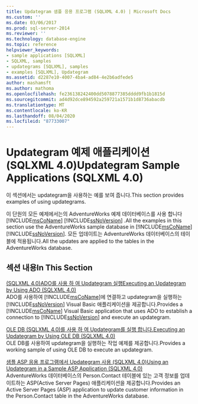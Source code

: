 ```yaml
---
title: Updategram 샘플 응용 프로그램 (SQLXML 4.0) | Microsoft Docs
ms.custom: ''
ms.date: 03/06/2017
ms.prod: sql-server-2014
ms.reviewer: ''
ms.technology: database-engine
ms.topic: reference
helpviewer_keywords:
- sample applications [SQLXML]
- SQLXML, samples
- updategrams [SQLXML], samples
- examples [SQLXML], Updategram
ms.assetid: d2287e10-4007-4ba4-ad84-4e2b6adfede5
author: mashamsft
ms.author: mathoma
ms.openlocfilehash: fe236138242400dd5078877385dddd9fb1b1815d
ms.sourcegitcommit: ad4d92dce894592a259721a1571b1d8736abacdb
ms.translationtype: MT
ms.contentlocale: ko-KR
ms.lasthandoff: 08/04/2020
ms.locfileid: "87733007"
---
```

# <a name="updategram-sample-applications-sqlxml-40"></a><span data-ttu-id="2eebf-102">Updategram 예제 애플리케이션(SQLXML 4.0)</span><span class="sxs-lookup"><span data-stu-id="2eebf-102">Updategram Sample Applications (SQLXML 4.0)</span></span>
  <span data-ttu-id="2eebf-103">이 섹션에서는 updategram을 사용하는 예를 보여 줍니다.</span><span class="sxs-lookup"><span data-stu-id="2eebf-103">This section provides examples of using updategrams.</span></span>  
  
 <span data-ttu-id="2eebf-104">이 단원의 모든 예제에서는의 AdventureWorks 예제 데이터베이스를 사용 합니다 [!INCLUDE[msCoName](../../includes/msconame-md.md)] [!INCLUDE[ssNoVersion](../../includes/ssnoversion-md.md)] .</span><span class="sxs-lookup"><span data-stu-id="2eebf-104">All the examples in this section use the AdventureWorks sample database in [!INCLUDE[msCoName](../../includes/msconame-md.md)] [!INCLUDE[ssNoVersion](../../includes/ssnoversion-md.md)].</span></span> <span data-ttu-id="2eebf-105">모든 업데이트는 AdventureWorks 데이터베이스의 테이블에 적용됩니다.</span><span class="sxs-lookup"><span data-stu-id="2eebf-105">All the updates are applied to the tables in the AdventureWorks database.</span></span>  
  
## <a name="in-this-section"></a><span data-ttu-id="2eebf-106">섹션 내용</span><span class="sxs-lookup"><span data-stu-id="2eebf-106">In This Section</span></span>  
 [<span data-ttu-id="2eebf-107">&#40;SQLXML 4.0&#41;ADO를 사용 하 여 Updategram 실행</span><span class="sxs-lookup"><span data-stu-id="2eebf-107">Executing an Updategram by Using ADO &#40;SQLXML 4.0&#41;</span></span>](../../relational-databases/sqlxml-annotated-xsd-schemas-xpath-queries/updategrams/executing-an-updategram-by-using-ado-sqlxml-4-0.md)  
 <span data-ttu-id="2eebf-108">ADO를 사용하여 [!INCLUDE[msCoName](../../includes/msconame-md.md)]에 연결하고 updategram을 실행하는 [!INCLUDE[ssNoVersion](../../includes/ssnoversion-md.md)] Visual Basic 애플리케이션을 제공합니다.</span><span class="sxs-lookup"><span data-stu-id="2eebf-108">Provides a [!INCLUDE[msCoName](../../includes/msconame-md.md)] Visual Basic application that uses ADO to establish a connection to [!INCLUDE[ssNoVersion](../../includes/ssnoversion-md.md)] and execute an updategram.</span></span>  
  
 [<span data-ttu-id="2eebf-109">OLE DB &#40;SQLXML 4.0&#41;를 사용 하 여 Updategram를 실행 합니다.</span><span class="sxs-lookup"><span data-stu-id="2eebf-109">Executing an Updategram by Using OLE DB &#40;SQLXML 4.0&#41;</span></span>](../../relational-databases/sqlxml-annotated-xsd-schemas-xpath-queries/updategrams/executing-an-updategram-by-using-ole-db-sqlxml-4-0.md)  
 <span data-ttu-id="2eebf-110">OLE DB를 사용하여 updategram을 실행하는 작업 예제를 제공합니다.</span><span class="sxs-lookup"><span data-stu-id="2eebf-110">Provides a working sample of using OLE DB to execute an updategram.</span></span>  
  
 [<span data-ttu-id="2eebf-111">샘플 ASP 응용 프로그램에서 Updategram 사용 &#40;SQLXML 4.0&#41;</span><span class="sxs-lookup"><span data-stu-id="2eebf-111">Using an Updategram in a Sample ASP Application &#40;SQLXML 4.0&#41;</span></span>](../../relational-databases/sqlxml-annotated-xsd-schemas-xpath-queries/updategrams/using-an-updategram-in-a-sample-asp-application-sqlxml-4-0.md)  
 <span data-ttu-id="2eebf-112">AdventureWorks 데이터베이스의 Person.Contact 테이블에 있는 고객 정보를 업데이트하는 ASP(Active Server Pages) 애플리케이션을 제공합니다.</span><span class="sxs-lookup"><span data-stu-id="2eebf-112">Provides an Active Server Pages (ASP) application to update customer information in the Person.Contact table in the AdventureWorks database.</span></span>  
  
  
